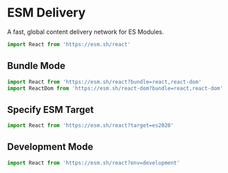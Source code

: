 # ESM Delivery
A fast, global content delivery network for ES Modules.

```javascript
import React from 'https://esm.sh/react'
```

## Bundle Mode

```javascript
import React from 'https://esm.sh/react?bundle=react,react-dom'
import ReactDom from 'https://esm.sh/react-dom?bundle=react,react-dom'
```

## Specify ESM Target
```javascript
import React from 'https://esm.sh/react?target=es2020'
```

## Development Mode

```javascript
import React from 'https://esm.sh/react?env=development'
```
